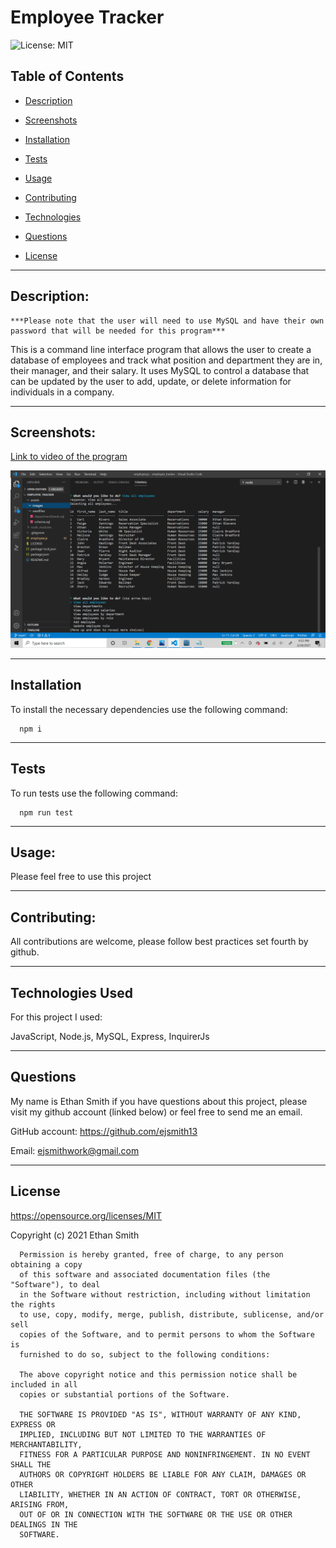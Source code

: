


# Employee Tracker

  ![License: MIT](https://img.shields.io/badge/License-MIT-yellow.svg)

  ## Table of Contents

  * [Description](#description)

  * [Screenshots](#screenshots)

  * [Installation](#installation)

  * [Tests](#tests)

  * [Usage](#usage)
  * [Contributing](#contributing)

  * [Technologies](#technologies)

  * [Questions](#questions)

  * [License](#license)

  
--------------------------------------

  ## Description:

    ***Please note that the user will need to use MySQL and have their own password that will be needed for this program***

  This is a command line interface program that allows the user to create a database of employees and track what position and department they are in, their manager, and their salary. It uses MySQL to control a database that can be updated by the user to add, update, or delete information for individuals in a company. 


  
--------------------------------------

  ## Screenshots:
[Link to video of the program](https://drive.google.com/file/d/1P_dXHcGgEsquQMNKHvdHq5A_K0AEsBz-/view)

![screenshot of program](assets/images/screenshot_employee_tracker.png)

  

  
--------------------------------------

  ## Installation

  To install the necessary dependencies use the following command:
  
      npm i
  
  
--------------------------------------

  ## Tests

  To run tests use the following command:
  
      npm run test
  
  
--------------------------------------

  ## Usage:


  Please feel free to use this project


  
--------------------------------------

  ## Contributing:


  All contributions are welcome, please follow best practices set fourth by github.


  
--------------------------------------

 
  ## Technologies Used
  For this project I used:


   JavaScript, Node.js, MySQL, Express, InquirerJs

  
  
--------------------------------------

  ## Questions

  My name is Ethan Smith if you have questions about this project, please visit my github account (linked below) or feel free to send me an email.

  GitHub account: https://github.com/ejsmith13

  Email: ejsmithwork@gmail.com

  
--------------------------------------

  ## License

  https://opensource.org/licenses/MIT

  Copyright (c) 2021 Ethan Smith

      Permission is hereby granted, free of charge, to any person obtaining a copy
      of this software and associated documentation files (the "Software"), to deal
      in the Software without restriction, including without limitation the rights
      to use, copy, modify, merge, publish, distribute, sublicense, and/or sell
      copies of the Software, and to permit persons to whom the Software is
      furnished to do so, subject to the following conditions:
      
      The above copyright notice and this permission notice shall be included in all
      copies or substantial portions of the Software.
      
      THE SOFTWARE IS PROVIDED "AS IS", WITHOUT WARRANTY OF ANY KIND, EXPRESS OR
      IMPLIED, INCLUDING BUT NOT LIMITED TO THE WARRANTIES OF MERCHANTABILITY,
      FITNESS FOR A PARTICULAR PURPOSE AND NONINFRINGEMENT. IN NO EVENT SHALL THE
      AUTHORS OR COPYRIGHT HOLDERS BE LIABLE FOR ANY CLAIM, DAMAGES OR OTHER
      LIABILITY, WHETHER IN AN ACTION OF CONTRACT, TORT OR OTHERWISE, ARISING FROM,
      OUT OF OR IN CONNECTION WITH THE SOFTWARE OR THE USE OR OTHER DEALINGS IN THE
      SOFTWARE.
